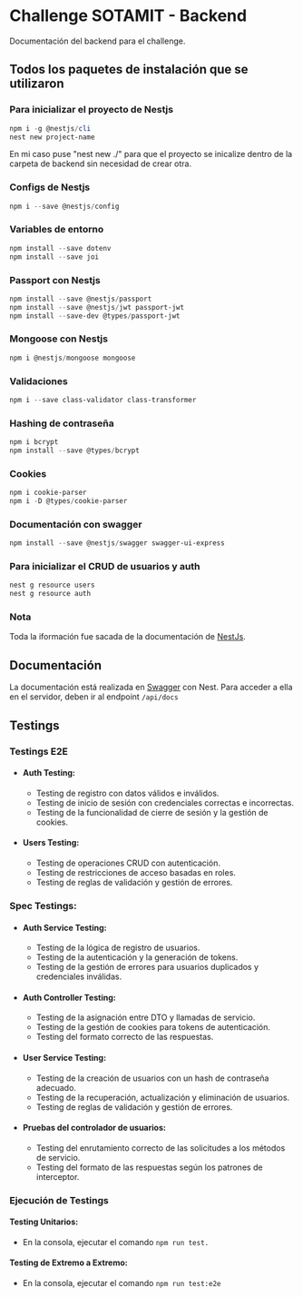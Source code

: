 # Challenge SOTAMIT - Backend
Documentación del backend para el challenge.

## Todos los paquetes de instalación que se utilizaron

### Para inicializar el proyecto de Nestjs
```Powershell
npm i -g @nestjs/cli
nest new project-name
```
En mi caso puse "nest new ./" para que el proyecto se inicalize dentro de la carpeta de backend sin necesidad de crear otra.

### Configs de Nestjs
```Powershell
npm i --save @nestjs/config
```
### Variables de entorno
```Powershell
npm install --save dotenv
npm install --save joi
```

### Passport con Nestjs
```Powershell
npm install --save @nestjs/passport
npm install --save @nestjs/jwt passport-jwt
npm install --save-dev @types/passport-jwt
```

### Mongoose con Nestjs
```Powershell
npm i @nestjs/mongoose mongoose
```

### Validaciones
```Powershell
npm i --save class-validator class-transformer
```

### Hashing de contraseña
```Powershell
npm i bcrypt
npm install --save @types/bcrypt
```

### Cookies
```Powershell
npm i cookie-parser
npm i -D @types/cookie-parser
```

### Documentación con swagger
```Powershell
npm install --save @nestjs/swagger swagger-ui-express
```

### Para inicializar el CRUD de usuarios y auth
```Powershell
nest g resource users
nest g resource auth
```

### Nota
Toda la iformación fue sacada de la documentación de [NestJs](https://docs.nestjs.com/).

## Documentación
La documentación está realizada en [Swagger](https://swagger.io/) con Nest. Para acceder a ella en el servidor, deben ir al endpoint ```/api/docs```

## Testings

### Testings E2E

* #### Auth Testing:
  + Testing de registro con datos válidos e inválidos.
  + Testing de inicio de sesión con credenciales correctas e incorrectas.
  + Testing de la funcionalidad de cierre de sesión y la gestión de cookies.

* #### Users Testing:
  + Testing de operaciones CRUD con autenticación.
  + Testing de restricciones de acceso basadas en roles.
  + Testing de reglas de validación y gestión de errores.

### Spec Testings:

* #### Auth Service Testing:
  + Testing de la lógica de registro de usuarios.
  + Testing de la autenticación y la generación de tokens.
  + Testing de la gestión de errores para usuarios duplicados y credenciales inválidas.

* #### Auth Controller Testing:
  + Testing de la asignación entre DTO y llamadas de servicio.
  + Testing de la gestión de cookies para tokens de autenticación.
  + Testing del formato correcto de las respuestas.

* #### User Service Testing:
  + Testing de la creación de usuarios con un hash de contraseña adecuado.
  + Testing de la recuperación, actualización y eliminación de usuarios.
  + Testing de reglas de validación y gestión de errores.

* #### Pruebas del controlador de usuarios:
  + Testing del enrutamiento correcto de las solicitudes a los métodos de servicio.
  + Testing del formato de las respuestas según los patrones de interceptor.

### Ejecución de Testings

#### Testing Unitarios:
  + En la consola, ejecutar el comando ```npm run test.```

#### Testing de Extremo a Extremo:
  + En la consola, ejecutar el comando ```npm run test:e2e```